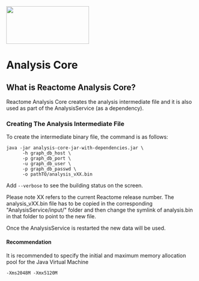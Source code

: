 <img src=https://cloud.githubusercontent.com/assets/6883670/22938783/bbef4474-f2d4-11e6-92a5-07c1a6964491.png width=220 height=100 />

# Analysis Core

## What is Reactome Analysis Core?
Reactome Analysis Core creates the analysis intermediate file and it is also used as part of the AnalysisService (as a dependency).

### Creating The Analysis Intermediate File

To create the intermediate binary file, the command is as follows:

```console
java -jar analysis-core-jar-with-dependencies.jar \
      -h graph_db_host \
      -p graph_db_port \
      -u graph_db_user \
      -p graph_db_passwd \
      -o pathTO/analysis_vXX.bin
```

Add ```--verbose``` to see the building status on the screen.

Please note XX refers to the current Reactome release number. The analysis_vXX.bin file has to be copied in the 
corresponding "AnalysisService/input/" folder and then change the symlink of analysis.bin in that folder to point
to the new file.

Once the AnalysisService is restarted the new data will be used.

#### Recommendation
It is recommended to specify the initial and maximum memory allocation pool for the Java Virtual Machine

```console
-Xms2048M -Xmx5120M
```